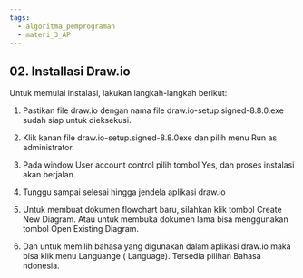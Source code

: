 ```yaml
---
tags:
  - algoritma_pemprograman
  - materi_3_AP
---
```

## 02. Installasi Draw.io

Untuk memulai instalasi, lakukan langkah-langkah berikut:

1. Pastikan file draw.io dengan nama file draw.io-setup.signed-8.8.0.exe sudah siap untuk dieksekusi.

2. Klik kanan file draw.io-setup.signed-8.8.0exe dan pilih menu Run as administrator.

3. Pada window User account control pilih tombol Yes, dan proses instalasi akan berjalan.

4. Tunggu sampai selesai hingga jendela aplikasi draw.io

5. Untuk membuat dokumen flowchart baru, silahkan klik tombol Create New Diagram. Atau untuk membuka dokumen lama bisa menggunakan tombol Open Existing Diagram.

6. ﻿﻿﻿Dan untuk memilih bahasa yang digunakan dalam aplikasi draw.io maka bisa klik menu Languange ( Language). Tersedia pilihan Bahasa ndonesia.